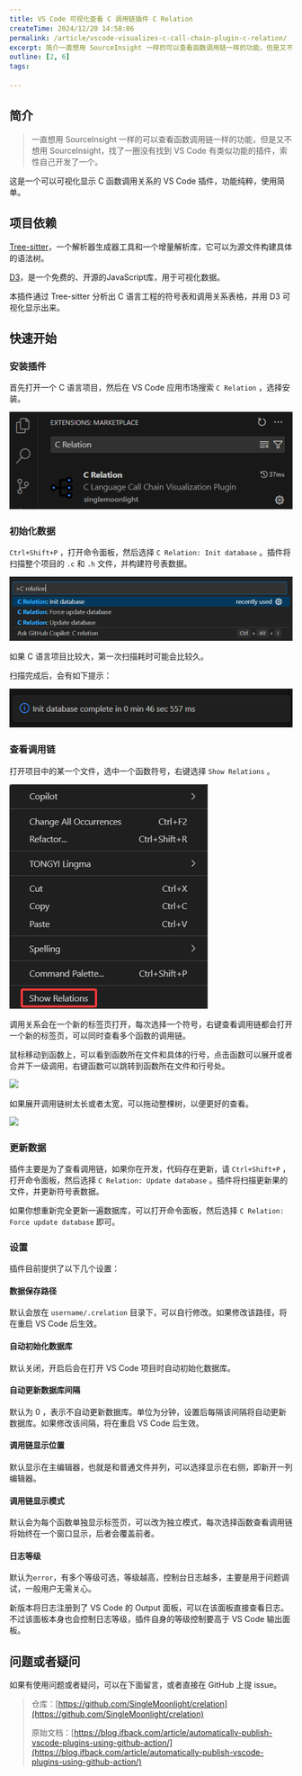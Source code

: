 ```yaml
---
title: VS Code 可视化查看 C 调用链插件 C Relation
createTime: 2024/12/20 14:58:06
permalink: /article/vscode-visualizes-c-call-chain-plugin-c-relation/
excerpt: 简介一直想用 SourceInsight 一样的可以查看函数调用链一样的功能，但是又不想用 SourceInsight，找了一圈没有找到 VS Code 有类似功能的插件，索性自己开发了一个。这是一个可以可视化显示 C 函数调用关系的 VS Code 插件，功能纯粹，使用简单。项目依赖Tree...
outline: [2, 6]
tags:

---
```

## 简介
> 一直想用 SourceInsight 一样的可以查看函数调用链一样的功能，但是又不想用 SourceInsight，找了一圈没有找到 VS Code 有类似功能的插件，索性自己开发了一个。
>

这是一个可以可视化显示 C 函数调用关系的 VS Code 插件，功能纯粹，使用简单。

## 项目依赖
[Tree-sitter](https://tree-sitter.github.io/tree-sitter/)，一个解析器生成器工具和一个增量解析库，它可以为源文件构建具体的语法树。

[D3](https://d3js.org/)，是一个免费的、开源的JavaScript库，用于可视化数据。

本插件通过 Tree-sitter 分析出 C 语言工程的符号表和调用关系表格，并用 D3 可视化显示出来。

## 快速开始
### 安装插件
首先打开一个 C 语言项目，然后在 VS Code 应用市场搜索 `C Relation` ，选择安装。

![](../../.vuepress/public/images/1736431443588-7b48ab69-c314-4419-adae-f5ffe54ecba6.png)

### 初始化数据
`Ctrl+Shift+P` ，打开命令面板，然后选择 `C Relation: Init database` 。插件将扫描整个项目的 `.c` 和 `.h` 文件，并构建符号表数据。

![](../../.vuepress/public/images/1736432083740-230cd092-f6c3-4705-a18f-39c2069f6a21.png)

如果 C 语言项目比较大，第一次扫描耗时可能会比较久。

扫描完成后，会有如下提示：

![](../../.vuepress/public/images/1736432174911-2bf643d3-8c19-4c57-a374-1f661dc74f6b.png)

### 查看调用链
打开项目中的某一个文件，选中一个函数符号，右键选择 `Show Relations` 。

![](../../.vuepress/public/images/1736432330647-246bf99a-89b9-45de-bcb7-791b0f3acf9c.png)

调用关系会在一个新的标签页打开，每次选择一个符号，右键查看调用链都会打开一个新的标签页，可以同时查看多个函数的调用链。

鼠标移动到函数上，可以看到函数所在文件和具体的行号，点击函数可以展开或者合并下一级调用，右键函数可以跳转到函数所在文件和行号处。

![](../../.vuepress/public/images/1736432383138-4d1e8350-a1e1-482b-9909-99aaab3b25f4.gif)

如果展开调用链树太长或者太宽，可以拖动整棵树，以便更好的查看。

![](../../.vuepress/public/images/1744126280660-3daf74f2-80ae-417b-b4d7-2e7d84e6348a.gif)

### 更新数据
插件主要是为了查看调用链，如果你在开发，代码存在更新，请 `Ctrl+Shift+P` ，打开命令面板，然后选择 `C Relation: Update database` 。插件将扫描更新果的文件，并更新符号表数据。

如果你想重新完全更新一遍数据库，可以打开命令面板，然后选择 `C Relation: Force update database` 即可。

### 设置
插件目前提供了以下几个设置：

#### 数据保存路径
默认会放在 `username/.crelation` 目录下，可以自行修改。如果修改该路径，将在重启 VS Code 后生效。

#### 自动初始化数据库
默认关闭，开启后会在打开 VS Code 项目时自动初始化数据库。

#### 自动更新数据库间隔
默认为 0 ，表示不自动更新数据库。单位为分钟，设置后每隔该间隔将自动更新数据库。如果修改该间隔，将在重启 VS Code 后生效。

#### 调用链显示位置
默认显示在主编辑器，也就是和普通文件并列，可以选择显示在右侧，即新开一列编辑器。

#### 调用链显示模式
默认会为每个函数单独显示标签页，可以改为独立模式，每次选择函数查看调用链将始终在一个窗口显示，后者会覆盖前者。

#### 日志等级
默认为`error`，有多个等级可选，等级越高，控制台日志越多，主要是用于问题调试，一般用户无需关心。

新版本将日志注册到了 VS Code 的 Output 面板，可以在该面板直接查看日志。不过该面板本身也会控制日志等级，插件自身的等级控制要高于 VS Code 输出面板。

## 问题或者疑问
如果有使用问题或者疑问，可以在下面留言，或者直接在 GitHub 上提 issue。

> 仓库：[https://github.com/SingleMoonlight/crelation](https://github.com/SingleMoonlight/crelation)
>
> 原始文档：[https://blog.ifback.com/article/automatically-publish-vscode-plugins-using-github-action/](https://blog.ifback.com/article/automatically-publish-vscode-plugins-using-github-action/)
>

